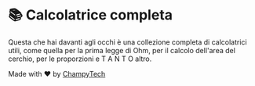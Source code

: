 # 📚 Calcolatrice completa

Questa che hai davanti agli occhi è una collezione completa di calcolatrici utili, come quella per la prima legge di Ohm, per il calcolo dell'area del cerchio, per le proporzioni e T A N T O altro.

Made with ❤️ by <a href="https://github.com/ChampyTech">ChampyTech</a>